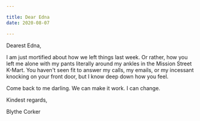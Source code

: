 ```yaml
---

title: Dear Edna
date: 2020-08-07

---
```


Dearest Edna,

I am just mortified about how we left things last week. Or rather, how you left me alone with my pants literally around my ankles in the Mission Street K-Mart. You haven't seen fit to answer my calls, my emails, or my incessant knocking on your front door, but I know deep down how you feel.

Come back to me darling. We can make it work. I can change.

Kindest regards,

Blythe Corker
